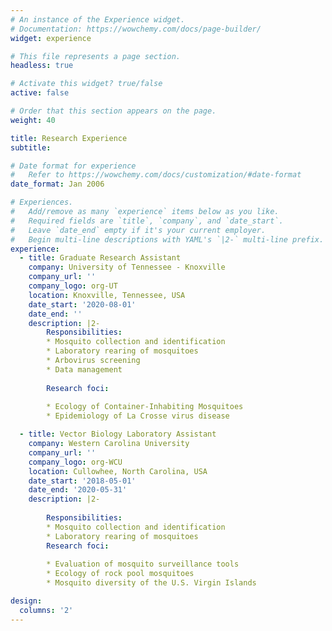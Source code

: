 ```yaml
---
# An instance of the Experience widget.
# Documentation: https://wowchemy.com/docs/page-builder/
widget: experience

# This file represents a page section.
headless: true

# Activate this widget? true/false
active: false

# Order that this section appears on the page.
weight: 40

title: Research Experience
subtitle:

# Date format for experience
#   Refer to https://wowchemy.com/docs/customization/#date-format
date_format: Jan 2006

# Experiences.
#   Add/remove as many `experience` items below as you like.
#   Required fields are `title`, `company`, and `date_start`.
#   Leave `date_end` empty if it's your current employer.
#   Begin multi-line descriptions with YAML's `|2-` multi-line prefix.
experience:
  - title: Graduate Research Assistant
    company: University of Tennessee - Knoxville
    company_url: ''
    company_logo: org-UT
    location: Knoxville, Tennessee, USA
    date_start: '2020-08-01'
    date_end: ''
    description: |2-
        Responsibilities:
        * Mosquito collection and identification
        * Laboratory rearing of mosquitoes
        * Arbovirus screening
        * Data management 
        
        Research foci:
        
        * Ecology of Container-Inhabiting Mosquitoes
        * Epidemiology of La Crosse virus disease 

  - title: Vector Biology Laboratory Assistant
    company: Western Carolina University
    company_url: ''
    company_logo: org-WCU
    location: Cullowhee, North Carolina, USA
    date_start: '2018-05-01'
    date_end: '2020-05-31'
    description: |2-
    
        Responsibilities:
        * Mosquito collection and identification
        * Laboratory rearing of mosquitoes
        Research foci:
        
        * Evaluation of mosquito surveillance tools
        * Ecology of rock pool mosquitoes 
        * Mosquito diversity of the U.S. Virgin Islands 

design:
  columns: '2'
---
```

